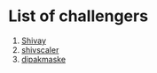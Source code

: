 # List of challengers
1. [Shivay](https://github.com/shivaylamba)
2. [shivscaler](http://github.com/shivscaler)
3. [dipakmaske](http://github.com/dipakmaske)
